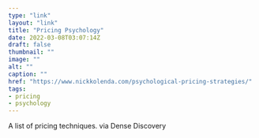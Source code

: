 ```yaml
---
type: "link"
layout: "link"
title: "Pricing Psychology"
date: 2022-03-08T03:07:14Z
draft: false
thumbnail: ""
image: ""
alt: ""
caption: ""
href: "https://www.nickkolenda.com/psychological-pricing-strategies/"
tags:
- pricing
- psychology
---
```


A list of pricing techniques. via Dense Discovery
